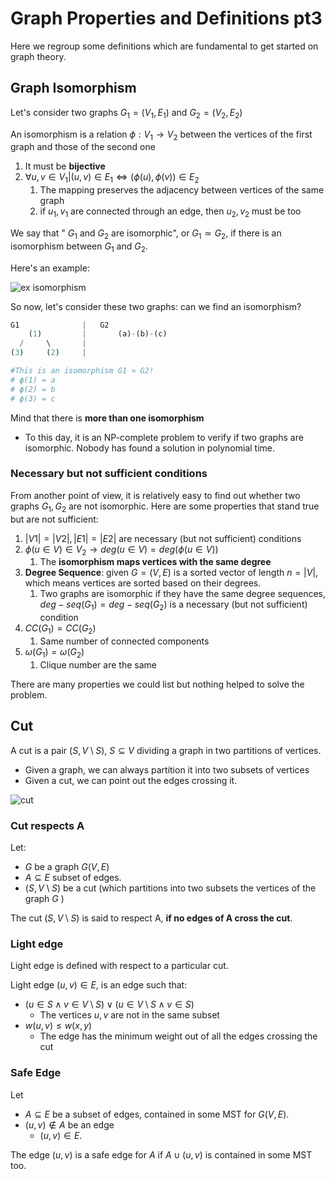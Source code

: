 # Graph Properties and Definitions pt3

Here we regroup some definitions which are fundamental to get started on graph theory.

## Graph Isomorphism

Let's consider two graphs $G_{1}=(V_{1},E_{1})$ and $G_{2}=(V_{2},E_{2})$

An isomorphism is a relation $\phi : V_{1} \rightarrow V_{2}$ between the vertices of
the first graph and those of the second one

1. It must be **bijective**
2. $\forall u,v ∈ V_{1}| (u,v) \in E_{1} \Leftrightarrow (\phi (u), \phi (v)) \in E_{2}$
   1. The mapping preserves the adjacency between vertices of the same graph
   2. if $u_{1},v_{1}$ are connected through an edge, then $u_{2},v_{2}$ must be too

We say that " $G_{1}$ and $G_{2}$ are isomorphic", or $G_{1}  \simeq G_{2}$, if there is an isomorphism between $G_{1}$ and $G_{2}$.

Here's an example:

![ex isomorphism](https://github.com/PayThePizzo/DataStrutucures-Algorithms/blob/main/Resources/exisom.png?raw=TRUE)

So now, let's consider these two graphs: can we find an isomorphism?

```python
G1              |   G2
    (1)         |       (a)-(b)-(c)
  /     \       |
(3)     (2)     |

#This is an isomorphism G1 ≃ G2!
# ϕ(1) = a
# ϕ(2) = b
# ϕ(3) = c
```

Mind that there is **more than one isomorphism**

* To this day, it is an NP-complete problem to verify if two graphs are
isomorphic. Nobody has found a solution in polynomial time.

### Necessary but not sufficient conditions

From another point of view, it is relatively easy to find out whether two graphs
$G_{1}, G_{2}$ are not isomorphic. Here are some properties that stand true but are not sufficient:

1. $|V1| = |V2|, |E1| = |E2|$ are necessary (but not sufficient) conditions
2. $\phi (u \in V) \in V_{2} \rightarrow deg(u \in V) = deg(\phi (u \in V))$
   1. The **isomorphism maps vertices with the same degree**
3. **Degree Sequence**: given $G=(V,E)$ is a sorted vector of length $n=|V|$, which means vertices are sorted
   based on their degrees.
   1. Two graphs are isomorphic if they have the same degree sequences, $deg-seq(G_{1})=deg-seq(G_{2})$ is a necessary (but not sufficient) condition
4. $CC(G_{1}) = CC(G_{2})$
   1. Same number of connected components
5. $\omega (G_{1}) = \omega (G_{2})$
   1. Clique number are the same

There are many properties we could list but nothing helped to solve the problem.

## Cut

A cut is a pair $(S, V \setminus S)$, $S \subseteq V$ dividing a graph in two partitions of vertices.

* Given a graph, we can always partition it into two subsets of vertices
* Given a cut, we can point out the edges crossing it.

![cut](https://github.com/PayThePizzo/DataStrutucures-Algorithms/blob/main/Resources/cut.png?raw=TRUE)

### Cut respects A

Let:

* $G$ be a graph $G(V,E)$
* $A \subseteq E$ subset of edges.
* $(S, V \setminus S)$ be a cut (which partitions into two subsets the vertices of the graph $G$ )

The cut $(S, V \setminus S)$ is said to respect A, **if no edges of A cross the cut**.

### Light edge

Light edge is defined with respect to a particular cut.

Light edge $(u,v) \in E$, is an edge such that:

* $(u \in S \wedge v \in {V \setminus S}) \vee (u \in {V \setminus S} \wedge v \in S)$
  * The vertices $u,v$ are not in the same subset
* $w(u,v) \leq w(x,y)$
  * The edge has the minimum weight out of all the edges crossing the cut

### Safe Edge

Let

* $A \subseteq E$ be a subset of edges, contained in some MST for $G(V,E)$.
* $(u,v) \notin A$ be an edge
  * $(u,v) \in E$.

The edge $(u,v)$ is a safe edge for $A$ if $A \cup {(u,v)}$ is contained in some MST too.
